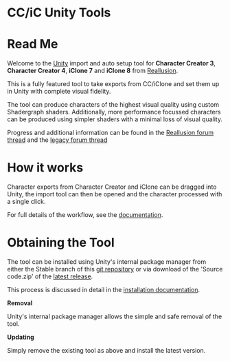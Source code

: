 # CC/iC Unity Tools

Read Me
=======

Welcome to the [Unity](https://www.unity.com/) import and auto setup tool for **Character Creator 3**, **Character Creator 4**, **iClone 7** and **iClone 8** from [Reallusion](https://www.reallusion.com/).

This is a fully featured tool to take exports from CC/iClone and set them up in Unity with complete visual fidelity.

The tool can produce characters of the highest visual quality using custom Shadergraph shaders.
Additionally, more performance focussed characters can be produced using simpler shaders with a minimal loss of visual quality.

Progress and additional information can be found in the [Reallusion forum thread](https://discussions.reallusion.com/t/unity-auto-setup/12570) and the [legacy forum thread](https://forum.reallusion.com/488356/Unity-Auto-Setup)

How it works
============

Character exports from Character Creator and iClone can be dragged into Unity, the import tool can then be opened and the character processed with a single click.

For full details of the workflow, see the [documentation](https://soupday.github.io/cc_unity_tools/).


Obtaining the Tool
==================

The tool can be installed using Unity's internal package manager from either the Stable branch of this [git repository](https://github.com/soupday/ccic_unity_tools_all) or via download of the 'Source code.zip' of the [latest release](https://github.com/soupday/ccic_unity_tools_all/releases).

This process is discussed in detail in the [installation documentation](https://soupday.github.io/cc_unity_tools/installation.html).

**Removal**

Unity's internal package manager allows the simple and safe removal of the tool.


**Updating**

Simply remove the existing tool as above and install the latest version.
